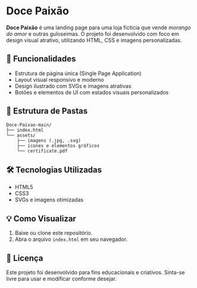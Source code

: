 # Doce Paixão

**Doce Paixão** é uma landing page para uma loja fictícia que vende *morango do amor* e outras guloseimas. O projeto foi desenvolvido com foco em design visual atrativo, utilizando HTML, CSS e imagens personalizadas.

## 🌟 Funcionalidades

- Estrutura de página única (Single Page Application)
- Layout visual responsivo e moderno
- Design ilustrado com SVGs e imagens atrativas
- Botões e elementos de UI com estados visuais personalizados

## 📁 Estrutura de Pastas

```
Doce-Paixao-main/
├── index.html
└── assets/
    ├── imagens (.jpg, .svg)
    ├── ícones e elementos gráficos
    └── certificate.pdf
```

## 🛠️ Tecnologias Utilizadas

- HTML5
- CSS3
- SVGs e imagens otimizadas

## 💡 Como Visualizar

1. Baixe ou clone este repositório.
2. Abra o arquivo `index.html` em seu navegador.

## 📄 Licença

Este projeto foi desenvolvido para fins educacionais e criativos. Sinta-se livre para usar e modificar conforme desejar.
